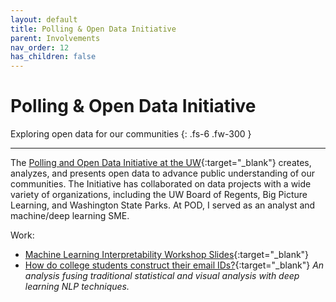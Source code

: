 ```yaml
---
layout: default
title: Polling & Open Data Initiative
parent: Involvements
nav_order: 12
has_children: false
---
```


# Polling & Open Data Initiative

Exploring open data for our communities
{: .fs-6 .fw-300 }

---

The [Polling and Open Data Initiative at the UW](https://poddata.org/){:target="_blank"} creates, analyzes, and presents open data to advance public understanding of our communities. The Initiative has collaborated on data projects with a wide variety of organizations, including the UW Board of Regents, Big Picture Learning, and Washington State Parks. At POD, I served as an analyst and machine/deep learning SME.

Work:
- [Machine Learning Interpretability Workshop Slides](https://www.kaggle.com/washingtongold/alcohol-love-and-grades-poduw-ml-workshop){:target="_blank"}
- [How do college students construct their email IDs?](https://www.kaggle.com/washingtongold/how-do-college-students-construct-their-email-ids){:target="_blank"} *An analysis fusing traditional statistical and visual analysis with deep learning NLP techniques.*
